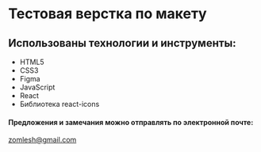 # Тестовая верстка по макету

## Использованы технологии и инструменты:
* HTML5
* CSS3
* Figma
* JavaScript
* React
* Библиотека react-icons


#### Предложения и замечания можно отправлять по электронной почте:
zomlesh@gmail.com